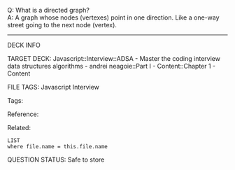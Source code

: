 Q: What is a directed graph?  
A: A graph whose nodes (vertexes) point in one direction. Like a one-way street going to the next node (vertex).


---

DECK INFO

TARGET DECK: Javascript::Interview::ADSA - Master the coding interview data structures algorithms - andrei neagoie::Part I - Content::Chapter 1 - Content

FILE TAGS: Javascript Interview

Tags:

Reference:

Related:

```dataview
LIST
where file.name = this.file.name
```

QUESTION STATUS: Safe to store